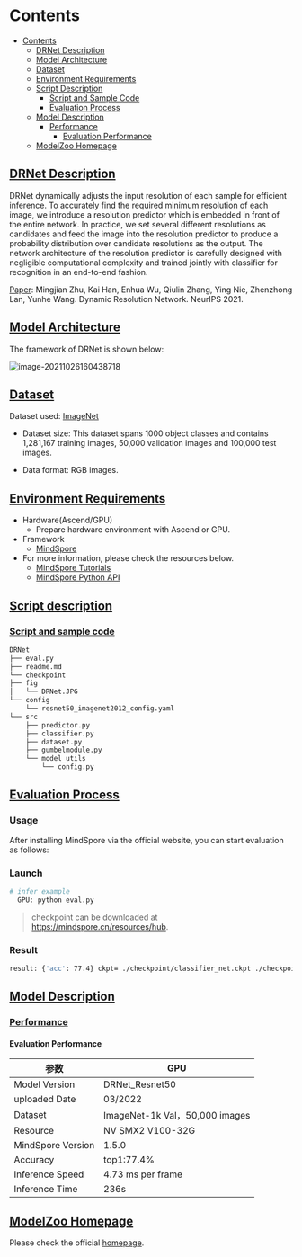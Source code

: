 # Contents

- [Contents](#contents)
    - [DRNet Description](#DRNet-description)
    - [Model Architecture](#model-architecture)
    - [Dataset](#dataset)
    - [Environment Requirements](#environment-requirements)
    - [Script Description](#script-description)
        - [Script and Sample Code](#script-and-sample-code)
        - [Evaluation Process](#evaluation-process)
    - [Model Description](#model-description)
        - [Performance](#performance)
            - [Evaluation Performance](#evaluation-performance)
    - [ModelZoo Homepage](#modelzoo-homepage)

## [DRNet Description](#contents)

DRNet dynamically adjusts the input resolution of each sample for efficient inference. To accurately find the required minimum
resolution of each image, we introduce a resolution predictor which is embedded in front of the entire network. In practice, we set several different resolutions as candidates and feed the image into the resolution predictor to produce a probability distribution over candidate resolutions as the output. The network architecture of the resolution predictor is carefully designed with negligible computational complexity and trained jointly with classifier for recognition in an end-to-end fashion.

[Paper](https://arxiv.org/pdf/2106.02898.pdf): Mingjian Zhu, Kai Han,  Enhua Wu, Qiulin Zhang, Ying Nie, Zhenzhong Lan, Yunhe Wang. Dynamic Resolution Network. NeurIPS 2021.

## [Model Architecture](#contents)

The framework of DRNet is shown below:

![image-20211026160438718](./fig/DRNet.JPG)

## [Dataset](#contents)

Dataset used: [ImageNet](https://image-net.org/download)

- Dataset size: This dataset spans 1000 object classes and contains 1,281,167 training images, 50,000 validation images and 100,000 test images.

- Data format: RGB images.

## [Environment Requirements](#contents)

- Hardware(Ascend/GPU)
    - Prepare hardware environment with Ascend or GPU.
- Framework
    - [MindSpore](https://www.mindspore.cn/install/en)
- For more information, please check the resources below.
    - [MindSpore Tutorials](https://www.mindspore.cn/tutorials/en/r1.8/index.html)
    - [MindSpore Python API](https://www.mindspore.cn/docs/api/en/r1.8/index.html)

## [Script description](#contents)

### [Script and sample code](#contents)

```bash
DRNet
├── eval.py
├── readme.md
└── checkpoint
├── fig
│   └── DRNet.JPG
└── config
    └── resnet50_imagenet2012_config.yaml
└── src
    ├── predictor.py
    ├── classifier.py
    ├── dataset.py
    ├── gumbelmodule.py
    └── model_utils
        └── config.py
```

## [Evaluation Process](#contents)

### Usage

After installing MindSpore via the official website, you can start evaluation as follows:

### Launch

```bash
# infer example
  GPU: python eval.py
```

> checkpoint can be downloaded at https://mindspore.cn/resources/hub.

### Result

```bash
result: {'acc': 77.4} ckpt= ./checkpoint/classifier_net.ckpt ./checkpoint/predictor_net.ckpt
```

## [Model Description](#contents)

### [Performance](#contents)

#### Evaluation Performance

| 参数          | GPU                     |
| ------------------- | --------------------------- |
| Model Version                | DRNet_Resnet50 |
| uploaded Date                | 03/2022 |
| Dataset                 | ImageNet-1k Val，50,000 images |
| Resource                  | NV SMX2 V100-32G  |
| MindSpore Version          | 1.5.0      |
| Accuracy              | top1:77.4%                  |
| Inference Speed                   | 4.73 ms per frame|
| Inference Time | 236s|

## [ModelZoo Homepage](#contents)

Please check the official [homepage](https://gitee.com/mindspore/models).